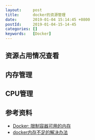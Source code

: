 ```yaml
---
layout:     post
title:      docker的资源管理
date:       2019-01-04 15:14:45 +0800
postId:     2019-01-04-15-14-45
categories: []
keywords:   [Docker]
---
```


## 资源占用情况查看

## 内存管理

## CPU管理

## 参考资料

* [Docker: 限制容器可用的内存](https://www.cnblogs.com/sparkdev/p/8032330.html)
* [docker内存不足的解决办法](https://blog.csdn.net/lxn18392641463/article/details/79592170)
